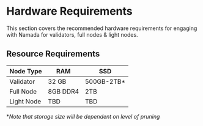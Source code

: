 # Hardware Requirements

This section covers the recommended hardware requirements for engaging with Namada for validators, full nodes & light nodes. 

## Resource Requirements

| Node Type | RAM | SSD
| -------- | -------- | -----------|
| Validator     | 32 GB   | 500GB-2TB*
| Full Node     | 8GB DDR4     | 2TB
| Light Node    |          TBD     | TBD

**Note that storage size will be dependent on level of pruning*


